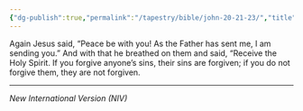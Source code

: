 ```yaml
---
{"dg-publish":true,"permalink":"/tapestry/bible/john-20-21-23/","title":"John 20:21-23","hide":true,"tags":["bible","bible-verse"],"dgHomeLink":true,"dgShowLocalGraph":true,"dgEnableSearch":true}
---
```


Again Jesus said, “Peace be with you! As the Father has sent me, I am sending you.” And with that he breathed on them and said, “Receive the Holy Spirit.  If you forgive anyone’s sins, their sins are forgiven; if you do not forgive them, they are not forgiven.

---
*New International Version (NIV)*